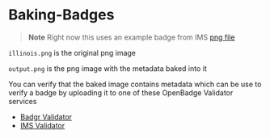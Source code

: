 # Baking-Badges

> **Note** Right now this uses an example badge from IMS [png file](https://openbadgesvalidator.imsglobal.org/SampleResources/OB20-assertion1-conformance.png)

`illinois.png` is the original png image

`output.png` is the png image with the metadata baked into it

You can verify that the baked image contains metadata which can be use to verify a badge by uploading it to one of these OpenBadge Validator services
- [Badgr Validator](https://badgecheck.io)
- [IMS Validator](https://openbadgesvalidator.imsglobal.org)

